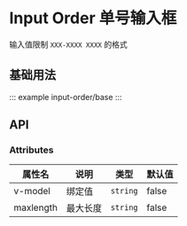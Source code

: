 <!--
 * @Description: 单号输入框使用文档
 * @Date: 2024-06-27 16:45:45
 * @LastEditTime: 2024-07-29 15:04:12
-->

# Input Order 单号输入框

输入值限制 `XXX-XXXX XXXX` 的格式

## 基础用法

::: example
input-order/base
:::

## API

### Attributes

<div class="doc-table column4">

| 属性名    | 说明     | 类型     | 默认值 |
| --------- | -------- | -------- | ------ |
| v-model   | 绑定值   | `string` | false  |
| maxlength | 最大长度 | `string` | false  |

</div>
